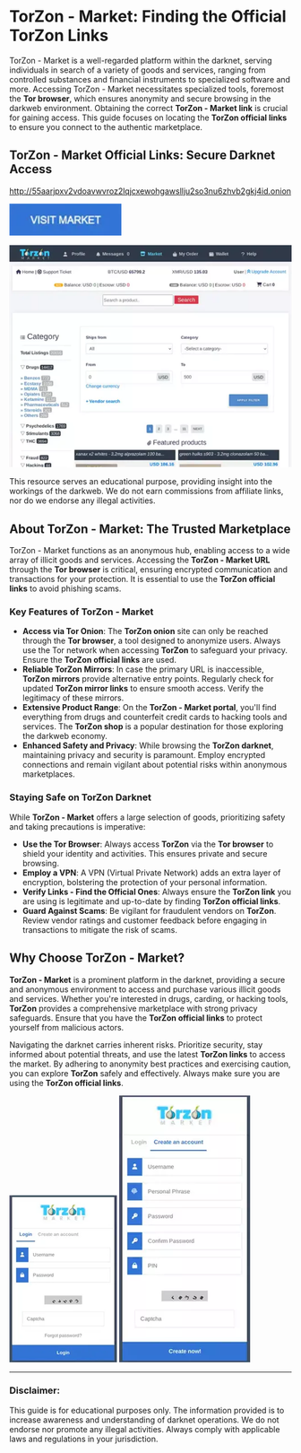 # TorZon - Market: Finding the Official TorZon Links

TorZon - Market is a well-regarded platform within the darknet, serving individuals in search of a variety of goods and services, ranging from controlled substances and financial instruments to specialized software and more. Accessing TorZon - Market necessitates specialized tools, foremost the **Tor browser**, which ensures anonymity and secure browsing in the darkweb environment. Obtaining the correct **TorZon - Market link** is crucial for gaining access. This guide focuses on locating the **TorZon official links** to ensure you connect to the authentic marketplace.

## TorZon - Market Official Links: Secure Darknet Access

http://55aarjpxv2vdoavwvroz2lqjcxewohgawsllju2so3nu6zhvb2gkj4id.onion

[<img src="/figures/thin.webp" width="200">](http://55aarjpxv2vdoavwvroz2lqjcxewohgawsllju2so3nu6zhvb2gkj4id.onion)

<a href="http://55aarjpxv2vdoavwvroz2lqjcxewohgawsllju2so3nu6zhvb2gkj4id.onion"><img src="/figures/corner.webp" alt="TorZon - Market: Finding the Official TorZon Links" style="max-width: 100%;"></a>

This resource serves an educational purpose, providing insight into the workings of the darkweb. We do not earn commissions from affiliate links, nor do we endorse any illegal activities.

## About TorZon - Market: The Trusted Marketplace

TorZon - Market functions as an anonymous hub, enabling access to a wide array of illicit goods and services. Accessing the **TorZon - Market URL** through the **Tor browser** is critical, ensuring encrypted communication and transactions for your protection. It is essential to use the **TorZon official links** to avoid phishing scams.

### Key Features of TorZon - Market

-   **Access via Tor Onion**: The **TorZon onion** site can only be reached through the **Tor browser**, a tool designed to anonymize users. Always use the Tor network when accessing **TorZon** to safeguard your privacy. Ensure the **TorZon official links** are used.
-   **Reliable TorZon Mirrors**: In case the primary URL is inaccessible, **TorZon mirrors** provide alternative entry points. Regularly check for updated **TorZon mirror links** to ensure smooth access. Verify the legitimacy of these mirrors.
-   **Extensive Product Range**: On the **TorZon - Market portal**, you'll find everything from drugs and counterfeit credit cards to hacking tools and services. The **TorZon shop** is a popular destination for those exploring the darkweb economy.
-   **Enhanced Safety and Privacy**: While browsing the **TorZon darknet**, maintaining privacy and security is paramount. Employ encrypted connections and remain vigilant about potential risks within anonymous marketplaces.

### Staying Safe on TorZon Darknet

While **TorZon - Market** offers a large selection of goods, prioritizing safety and taking precautions is imperative:

-   **Use the Tor Browser**: Always access **TorZon** via the **Tor browser** to shield your identity and activities. This ensures private and secure browsing.
-   **Employ a VPN**: A VPN (Virtual Private Network) adds an extra layer of encryption, bolstering the protection of your personal information.
-   **Verify Links - Find the Official Ones**: Always ensure the **TorZon link** you are using is legitimate and up-to-date by finding **TorZon official links**.
-   **Guard Against Scams**: Be vigilant for fraudulent vendors on **TorZon**. Review vendor ratings and customer feedback before engaging in transactions to mitigate the risk of scams.

## Why Choose TorZon - Market?

**TorZon - Market** is a prominent platform in the darknet, providing a secure and anonymous environment to access and purchase various illicit goods and services. Whether you're interested in drugs, carding, or hacking tools, **TorZon** provides a comprehensive marketplace with strong privacy safeguards. Ensure that you have the **TorZon official links** to protect yourself from malicious actors.

Navigating the darknet carries inherent risks. Prioritize security, stay informed about potential threats, and use the latest **TorZon links** to access the market. By adhering to anonymity best practices and exercising caution, you can explore **TorZon** safely and effectively. Always make sure you are using the **TorZon official links**.

<a href="http://55aarjpxv2vdoavwvroz2lqjcxewohgawsllju2so3nu6zhvb2gkj4id.onion"><img src="/figures/font.webp" alt="TorZon - Market Login" style="max-width: 100%;"></a>
<a href="http://55aarjpxv2vdoavwvroz2lqjcxewohgawsllju2so3nu6zhvb2gkj4id.onion"><img src="/figures/label.webp" alt="TorZon - Market Register" style="max-width: 100%;"></a>

---

### Disclaimer:

This guide is for educational purposes only. The information provided is to increase awareness and understanding of darknet operations. We do not endorse nor promote any illegal activities. Always comply with applicable laws and regulations in your jurisdiction.